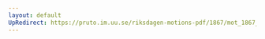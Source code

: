 ```yaml
---
layout: default
UpRedirect: https://pruto.im.uu.se/riksdagen-motions-pdf/1867/mot_1867__ak__69/mot_1867__ak__69-002.pdf
---
```

